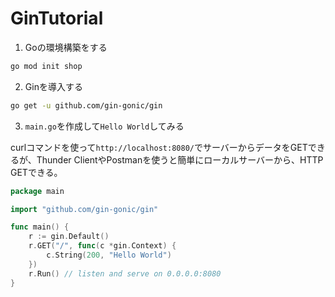 # GinTutorial

1. Goの環境構築をする
```bash
go mod init shop
```

2. Ginを導入する
```bash
go get -u github.com/gin-gonic/gin
```

3. `main.go`を作成して`Hello World`してみる

curlコマンドを使って`http://localhost:8080/`でサーバーからデータをGETできるが、Thunder ClientやPostmanを使うと簡単にローカルサーバーから、HTTP GETできる。
```go
package main

import "github.com/gin-gonic/gin"

func main() {
    r := gin.Default()
    r.GET("/", func(c *gin.Context) {
        c.String(200, "Hello World")
    })
    r.Run() // listen and serve on 0.0.0.0:8080
}
```